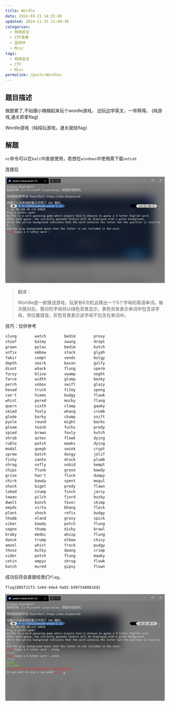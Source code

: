 ```yaml
---
title: Wordle
date: 2024-03-21 14:31:49
updated: 2024-11-15 21:49:39
categories:
  - 网络安全
  - CTF竞赛
  - 蓝桥杯
  - Misc
tags:
  - 网络安全
  - CTF
  - Misc
permalink: /posts/Wordle/
---
```

## 题目描述

做题累了,不如跟小楠楠起来玩个wordle游戏， 边玩边学英文，一举两得。
(纯游戏,通关即拿flag)

Wordle游戏（纯纯玩游戏，通关就给flag）

## 解题

`nc`命令可以在`kali`中直接使用，若想在`windows`中使用需下载`netcat`

连接后

![image-20240220160408709](Wordle/image-20240220160408709.png)

> 翻译：
>
> Worldle是一款猜谜游戏，玩家有6次机会猜出一个5个字母的英语单词。每次猜对后，猜对的字母将以绿色背景显示，黄色背景表示单词中包含该字母，但位置错误，灰色背景表示该字母不包含在单词中。

技巧：仅供参考

```markdown
slung        watch        bedim        proxy
chief        balmy        swung        dropt
grown        pylas        bedim        kutch
unfix        embow        stack        glyph
fakir        compt        vends        bulgy
depth        smirk        bacon        gulfy
divot        whack        flung        sperm
furzy        blive        swamp        noght
farce        width        glump        bosky
perch        unbox        swift        glazy
hexad        truck        filmy        spong
can't        hiems        budgy        flowk
whist        pored        mucky        flang
quern        sixth        clomp        gawky
skied        foxly        whang        crumb
glode        barky        chump        snift
pyxle        round        might        backs
gloam        twink        fuchs        predy
spied        brawn        foxly        kutch
shrub        aztec        flowk        dying
ruble        potch        mawks        dying
modal        quegh        swink        crypt
sprew        batch        dungy        jolif
fishy        zante        drock        plumb
shrag        oxfly        unbid        kempt
chips        flunk        grove        bawdy
grise        han't        flock        dumpy
chirk        bawdy        spent        mogul
shuck        bigot        predy        flawn
lobed        stump        finch        jarvy
tewan        pilch        fjord        busky
dwelt        bunch        favor        skimp
emyds        virtu        bhang        flock
plant        shock        refix        budgy
thumb        eland        grovy        spick
siker        bawdy        potch        flung
segno        thump        dicky        brawl
braky        medoc        whisp        flung
dansk        trump        elbow        chivy
amzel        whist        frock        pudgy
those        bulky        dwang        crimp
sider        potch        flung        mawky
cetin        ampyx        shrug        flowk
batch        mured        gipsy        flown
```

成功后将会直接给我们`flag`。

`flag{805f21f3-1e9d-44e4-9a82-b9975480816d}`

![image-20240220160450049](Wordle/image-20240220160450049.png)

